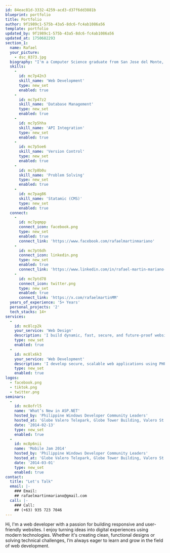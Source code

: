 ```yaml
---
id: 84eac81d-3332-4259-acd3-d37f6dd3881b
blueprint: portfolio
title: Portfolio
author: 9f1989c1-575b-43a5-8dc6-fc4ab1086a56
template: portfolio
updated_by: 9f1989c1-575b-43a5-8dc6-fc4ab1086a56
updated_at: 1750682293
section_1:
  name: Rafael
  your_picture:
    - dsc_0373.jpg
  biography: "I'm a Computer Science graduate from San Jose del Monte, Bulacan, Philippines. Married and blessed with one son, I live a simple life guided by my faith in Christ. With a passion for technology, I use my skills to build meaningful digital solutions and serve with purpose."
  skills:
    -
      id: mc7p42n3
      skill_name: 'Web Development'
      type: new_set
      enabled: true
    -
      id: mc7p47z2
      skill_name: 'Database Management'
      type: new_set
      enabled: true
    -
      id: mc7p5hha
      skill_name: 'API Integration'
      type: new_set
      enabled: true
    -
      id: mc7p5oe6
      skill_name: 'Version Control'
      type: new_set
      enabled: true
    -
      id: mc7p8b0u
      skill_name: 'Problem Solving'
      type: new_set
      enabled: true
    -
      id: mc7pag86
      skill_name: 'Statamic (CMS)'
      type: new_set
      enabled: true
  connect:
    -
      id: mc7pqmpp
      connect_icon: facebook.png
      type: new_set
      enabled: true
      connect_link: 'https://www.facebook.com/rafaelmartinmariano'
    -
      id: mc7pt6dh
      connect_icon: linkedin.png
      type: new_set
      enabled: true
      connect_link: 'https://www.linkedin.com/in/rafael-martin-mariano-a05746142'
    -
      id: mc7ptd78
      connect_icon: twitter.png
      type: new_set
      enabled: true
      connect_link: 'https://x.com/rafaelmartinMM'
  years_of_experience: '5+ Years'
  personal_projects: '2'
  tech_stacks: 14+
services:
  -
    id: mc8lcp2k
    your_service: 'Web Design'
    description: 'I build dynamic, fast, secure, and future-proof websites using PHP, Laravel, Statamic, and TailwindCSS. Whether it’s a custom CMS, business site, or modern web app, I focus on performance, clean code, and scalable architecture that grows with your needs.'
    type: new_set
    enabled: true
  -
    id: mc8lx6k3
    your_service: 'Web Development'
    description: 'I develop secure, scalable web applications using PHP, Laravel, Blade, HTML, CSS, JavaScript, TailwindCSS, and Bootstrap. From custom dashboards to SaaS platforms, I focus on building efficient systems that are both robust and user-friendly. With strong attention to performance, security, and code quality, I deliver modern web solutions tailored to solve real business problems and ready to grow with your needs.'
    type: new_set
    enabled: true
logos:
  - facebook.png
  - tiktok.png
  - twitter.png
seminars:
  -
    id: mc8ofrl5
    name: 'What’s New in ASP.NET'
    hosted_by: 'Philippine Windows Developer Community Leaders'
    hosted_at: 'Globe Valero Telepark, Globe Tower Building, Valero St., Makati City, NCR'
    date: '2014-02-13'
    type: new_set
    enabled: true
  -
    id: mc8p6nii
    name: 'Mobile Jam 2014'
    hosted_by: 'Philippine Windows Developer Community Leaders'
    hosted_at: 'Globe Valero Telepark, Globe Tower Building, Valero St., Makati City, NCR'
    date: '2014-03-01'
    type: new_set
    enabled: true
contact:
  title: "Let's Talk"
  email: |-
    ### Email:
    ## rafaelmartinmariano@gmail.com
  call: |-
    ### Call:
    ## (+63) 935 723 7046
---
```

Hi, I'm a web developer with a passion for building responsive and user-friendly websites. I enjoy turning ideas into digital experiences using modern technologies. Whether it's creating clean, functional designs or solving technical challenges, I’m always eager to learn and grow in the field of web development.
